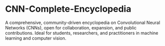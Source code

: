# CNN-Complete-Encyclopedia
A comprehensive, community-driven encyclopedia on Convolutional Neural Networks (CNNs), open for collaboration, expansion, and public contributions. Ideal for students, researchers, and practitioners in machine learning and computer vision.
